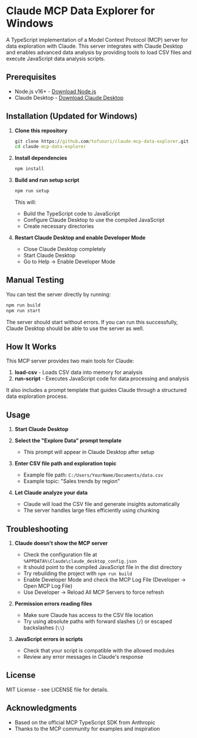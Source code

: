 # Claude MCP Data Explorer for Windows

A TypeScript implementation of a Model Context Protocol (MCP) server for data exploration with Claude. This server integrates with Claude Desktop and enables advanced data analysis by providing tools to load CSV files and execute JavaScript data analysis scripts.

## Prerequisites

- Node.js v16+ - [Download Node.js](https://nodejs.org/)
- Claude Desktop - [Download Claude Desktop](https://claude.ai/download)

## Installation (Updated for Windows)

1. **Clone this repository**
   ```cmd
   git clone https://github.com/tofunori/claude-mcp-data-explorer.git
   cd claude-mcp-data-explorer
   ```

2. **Install dependencies**
   ```cmd
   npm install
   ```

3. **Build and run setup script**
   ```cmd
   npm run setup
   ```
   This will:
   - Build the TypeScript code to JavaScript
   - Configure Claude Desktop to use the compiled JavaScript
   - Create necessary directories

4. **Restart Claude Desktop and enable Developer Mode**
   - Close Claude Desktop completely
   - Start Claude Desktop
   - Go to Help → Enable Developer Mode

## Manual Testing

You can test the server directly by running:

```cmd
npm run build
npm run start
```

The server should start without errors. If you can run this successfully, Claude Desktop should be able to use the server as well.

## How It Works

This MCP server provides two main tools for Claude:

1. **load-csv** - Loads CSV data into memory for analysis
2. **run-script** - Executes JavaScript code for data processing and analysis

It also includes a prompt template that guides Claude through a structured data exploration process.

## Usage

1. **Start Claude Desktop**

2. **Select the "Explore Data" prompt template**
   - This prompt will appear in Claude Desktop after setup

3. **Enter CSV file path and exploration topic**
   - Example file path: `C:/Users/YourName/Documents/data.csv`
   - Example topic: "Sales trends by region"

4. **Let Claude analyze your data**
   - Claude will load the CSV file and generate insights automatically
   - The server handles large files efficiently using chunking

## Troubleshooting

1. **Claude doesn't show the MCP server**
   - Check the configuration file at `%APPDATA%\Claude\claude_desktop_config.json`
   - It should point to the compiled JavaScript file in the dist directory
   - Try rebuilding the project with `npm run build`
   - Enable Developer Mode and check the MCP Log File (Developer → Open MCP Log File)
   - Use Developer → Reload All MCP Servers to force refresh

2. **Permission errors reading files**
   - Make sure Claude has access to the CSV file location
   - Try using absolute paths with forward slashes (`/`) or escaped backslashes (`\\`)

3. **JavaScript errors in scripts**
   - Check that your script is compatible with the allowed modules
   - Review any error messages in Claude's response

## License

MIT License - see LICENSE file for details.

## Acknowledgments

- Based on the official MCP TypeScript SDK from Anthropic
- Thanks to the MCP community for examples and inspiration
